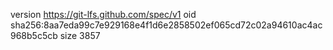 version https://git-lfs.github.com/spec/v1
oid sha256:8aa7eda99c7e929168e4f1d6e2858502ef065cd72c02a94610ac4ac968b5c5cb
size 3857
